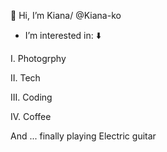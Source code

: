  👋 Hi, I’m Kiana/ @Kiana-ko
 
- I’m interested in: ⬇️

 I.   Photogrphy
 
 II.  Tech
 
 III. Coding 
 
 IV.  Coffee
 
 And ... finally playing Electric guitar
<!---
Kiana-ko/Kiana-ko is a ✨ special ✨ repository because its `README.md` (this file) appears on your GitHub profile.
You can click the Preview link to take a look at your changes.
--->

